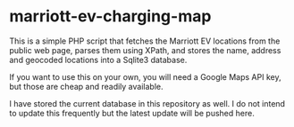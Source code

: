 # marriott-ev-charging-map

This is a simple PHP script that fetches the Marriott EV locations from the public web page, parses them using XPath, and stores the name, address and geocoded locations into a Sqlite3 database.

If you want to use this on your own, you will need a Google Maps API key, but those are cheap and readily available.

I have stored the current database in this repository as well. I do not intend to update this frequently but the latest update will be pushed here.
